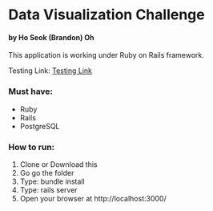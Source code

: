# Data Visualization Challenge

#### by Ho Seok (Brandon) Oh

This application is working under Ruby on Rails framework.

Testing Link: [Testing Link]

### Must have:
- Ruby
- Rails
- PostgreSQL

### How to run:
1. Clone or Download this
1. Go go the folder
2. Type: bundle install
3. Type: rails server
4. Open your browser at http://localhost:3000/

[Testing Link]: <https://data-visualization-hoseokoh.herokuapp.com/>